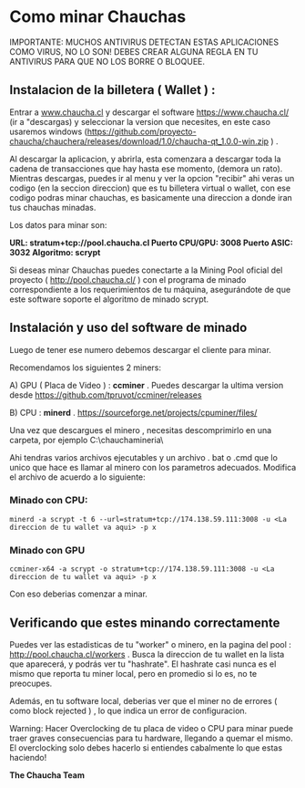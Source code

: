 # Como minar Chauchas

IMPORTANTE: MUCHOS ANTIVIRUS DETECTAN ESTAS APLICACIONES COMO VIRUS, NO LO SON! DEBES CREAR ALGUNA REGLA EN TU ANTIVIRUS PARA QUE NO LOS BORRE O BLOQUEE.

## Instalacion de la billetera ( Wallet ) :

Entrar a www.chaucha.cl y descargar el software https://www.chaucha.cl/ (ir a "descargas) y seleccionar la version que necesites, en este caso usaremos windows (https://github.com/proyecto-chaucha/chauchera/releases/download/1.0/chaucha-qt_1.0.0-win.zip ) . 

Al descargar la aplicacion, y abrirla, esta comenzara a descargar toda la cadena de transacciones que hay hasta ese momento, (demora un rato). Mientras descargas, puedes ir al menu y ver la opcion "recibir" ahi veras un codigo (en la seccion direccion) que es tu billetera virtual o wallet, con ese codigo podras minar chauchas, es basicamente una direccion a donde iran tus chauchas minadas.

Los datos para minar son:

**URL: stratum+tcp://pool.chaucha.cl
Puerto CPU/GPU: 3008
Puerto ASIC: 3032
Algoritmo: scrypt**

Si deseas minar Chauchas puedes conectarte a la Mining Pool oficial del proyecto ( http://pool.chaucha.cl/ ) con el programa de minado correspondiente a los requerimientos de tu máquina, asegurándote de que este software soporte el algoritmo de minado scrypt.

## Instalación y uso del software de minado

Luego de tener ese numero debemos descargar el cliente para minar. 

Recomendamos los siguientes 2 miners:

A) GPU ( Placa de Video ) : **ccminer** . Puedes descargar la ultima version desde https://github.com/tpruvot/ccminer/releases 

B) CPU : **minerd** . https://sourceforge.net/projects/cpuminer/files/ 

Una vez que descargues el minero , necesitas descomprimirlo en una carpeta, por ejemplo C:\chauchamineria\

Ahi tendras varios archivos ejecutables y un archivo . bat o .cmd que lo unico que hace es llamar al minero con los parametros adecuados. Modifica el archivo de acuerdo a lo siguiente:

### Minado con CPU:
`minerd -a scrypt -t 6 --url=stratum+tcp://174.138.59.111:3008 -u <La direccion de tu wallet va aqui> -p x `

### Minado con GPU
`ccminer-x64 -a scrypt -o stratum+tcp://174.138.59.111:3008 -u <La direccion de tu wallet va aqui> -p x `

Con eso deberias comenzar a minar.

## Verificando que estes minando correctamente

Puedes ver las estadisticas de tu "worker" o minero, en la pagina del pool : http://pool.chaucha.cl/workers . Busca la direccion de tu wallet en la lista que aparecerá, y podrás ver tu "hashrate". El hashrate casi nunca es el mismo que reporta tu miner local, pero en promedio si lo es, no te preocupes.

Además, en tu software local, deberias ver que el miner no de errores ( como block rejected ) , lo que indica un error de configuracion.

Warning: Hacer Overclocking de tu placa de video o CPU para minar puede traer graves consecuencias para tu hardware, llegando a quemar el mismo. El overclocking solo debes hacerlo si entiendes cabalmente lo que estas haciendo!

**The Chaucha Team**

